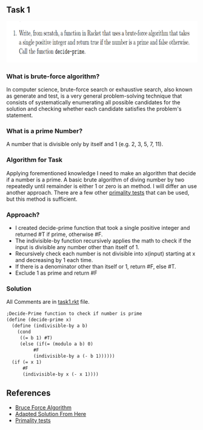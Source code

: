 ## Task 1

<p><img src="https://github.com/DarrenFitz/TheoryOfAlgorithms/blob/master/Resources/1.PNG" width="803" height="109"></p>

### What is brute-force algorithm? 
In computer science, brute-force search or exhaustive search, also known as generate and test, is a very general problem-solving technique that consists of systematically enumerating all possible candidates for the solution and checking whether each candidate satisfies the problem's statement.

### What is a prime Number?
A number that is divisible only by itself and 1 (e.g. 2, 3, 5, 7, 11).

### Algorithm for Task
Applying forementioned knowledge I need to make an algorithm that decide if a number is a prime. A basic brute algorithm of diving number by two repeatedly until remainder is either 1 or zero is an method. I will differ an use another approach. There are a few other [primality tests](https://en.wikipedia.org/wiki/Primality_test ) that can be used, but this method is sufficient.

### Approach?
* I created decide-prime function that took a single positive integer and returned #T if prime, otherwise #F.
* The indivisible-by function recursively applies the math to check if the input is divisible any number other than itself of 1.
* Recursively check each number is not divisible into x(input) starting at x and decreasing by 1 each time.
* If there is a denominator other than itself or 1, return #F, else #T.
* Exclude 1 as prime and return #F

### Solution
All Comments are in [task1.rkt](https://github.com/DarrenFitz/TheoryOfAlgorithms/blob/master/Programming_Tasks/Task1/task1.rkt ) file.
```Racket
;Decide-Prime function to check if number is prime
(define (decide-prime x)
  (define (indivisible-by a b)
    (cond
     ((= b 1) #T)
     (else (if(= (modulo a b) 0)
          #F
          (indivisible-by a (- b 1))))))
  (if (= x 1)
      #F
      (indivisible-by x (- x 1))))
```

## References
* [Bruce Force Algorithm](https://en.wikipedia.org/wiki/Brute-force_search)
* [Adapted Solution From Here](https://stackoverflow.com/questions/3345626/finding-a-prime-number-in-scheme-using-natural-recursion?rq=1)
* [Primality tests](https://en.wikipedia.org/wiki/Primality_test)